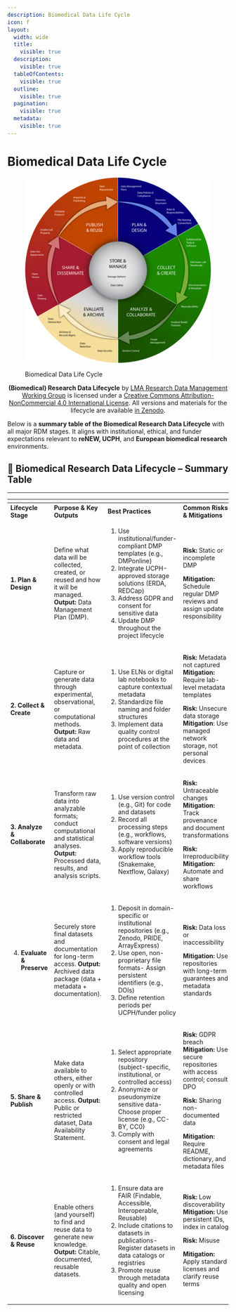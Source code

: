 ```yaml
---
description: Biomedical Data Life Cycle
icon: f
layout:
  width: wide
  title:
    visible: true
  description:
    visible: true
  tableOfContents:
    visible: true
  outline:
    visible: true
  pagination:
    visible: true
  metadata:
    visible: true
---
```


# Biomedical Data Life Cycle

<figure><img src="../../.gitbook/assets/4 (2).png" alt=""><figcaption><p>Biomedical Data Life Cycle</p></figcaption></figure>

<p align="center"><strong>(Biomedical) Research Data Lifecycle</strong> by <a href="https://datamanagement.hms.harvard.edu/">LMA Research Data Management Working Group</a> is licensed under a <a href="http://creativecommons.org/licenses/by-nc/4.0/">Creative Commons Attribution-NonCommercial 4.0 International License</a>.  All versions and materials for the lifecycle are available <a href="https://doi.org/10.5281/zenodo.8075933">in Zenodo</a>.</p>

Below is a **summary table of the Biomedical Research Data Lifecycle** with all major RDM stages. It aligns with institutional, ethical, and funder expectations relevant to **reNEW, UCPH**, and **European biomedical research** environments.

## 🔄 **Biomedical Research Data Lifecycle – Summary Table**

***

<table data-header-hidden><thead><tr><th width="146"></th><th width="215"></th><th width="277"></th><th></th></tr></thead><tbody><tr><td><strong>Lifecycle Stage</strong></td><td><strong>Purpose &#x26; Key Outputs</strong></td><td><strong>Best Practices</strong> </td><td><strong>Common Risks &#x26; Mitigations</strong></td></tr><tr><td><strong>1. Plan &#x26; Design</strong></td><td>Define what data will be collected, created, or reused and how it will be managed. <strong>Output:</strong> Data Management Plan (DMP).</td><td><ol><li>Use institutional/funder-compliant DMP templates (e.g., DMPonline)</li><li>Integrate UCPH-approved storage solutions (ERDA, REDCap)</li><li>Address GDPR and consent for sensitive data</li><li>Update DMP throughout the project lifecycle</li></ol></td><td><p><strong>Risk:</strong> Static or incomplete DMP </p><p><strong>Mitigation:</strong> Schedule regular DMP reviews and assign update responsibility</p></td></tr><tr><td><strong>2. Collect &#x26; Create</strong></td><td>Capture or generate data through experimental, observational, or computational methods. <strong>Output:</strong> Raw data and metadata.</td><td><ol><li>Use ELNs or digital lab notebooks to capture contextual metadata</li><li>Standardize file naming and folder structures</li><li>Implement data quality control procedures at the point of collection</li></ol></td><td><p><strong>Risk:</strong> Metadata not captured <strong>Mitigation:</strong> Require lab-level metadata templates</p><p><strong>Risk:</strong> Unsecure data storage <strong>Mitigation</strong>: Use managed network storage, not personal devices</p></td></tr><tr><td><strong>3. Analyze &#x26; Collaborate</strong> </td><td>Transform raw data into analyzable formats; conduct computational and statistical analyses. <strong>Output:</strong> Processed data, results, and analysis scripts.</td><td><ol><li>Use version control (e.g., Git) for code and datasets</li><li>Record all processing steps (e.g., workflows, software versions)</li><li>Apply reproducible workflow tools (Snakemake, Nextflow, Galaxy)</li></ol></td><td><p><strong>Risk:</strong> Untraceable changes <strong>Mitigation:</strong> Track provenance and document transformations</p><p><strong>Risk:</strong> Irreproducibility <strong>Mitigation:</strong> Automate and share workflows</p></td></tr><tr><td><ol start="4"><li><strong>Evaluate &#x26; Preserve</strong></li></ol></td><td>Securely store final datasets and documentation for long-term access. <strong>Output:</strong> Archived data package (data + metadata + documentation).</td><td><ol><li>Deposit in domain-specific or institutional repositories (e.g., Zenodo, PRIDE, ArrayExpress)</li><li>Use open, non-proprietary file formats- Assign persistent identifiers (e.g., DOIs)</li><li>Define retention periods per UCPH/funder policy</li></ol></td><td><p><strong>Risk:</strong> Data loss or inaccessibility </p><p><strong>Mitigation:</strong> Use repositories with long-term guarantees and metadata standards</p></td></tr><tr><td><strong>5. Share &#x26; Publish</strong></td><td>Make data available to others, either openly or with controlled access. <strong>Output:</strong> Public or restricted dataset, Data Availability Statement.</td><td><ol><li>Select appropriate repository (subject-specific, institutional, or controlled access)</li><li>Anonymize or pseudonymize sensitive data- Choose proper license (e.g., CC-BY, CC0)</li><li>Comply with consent and legal agreements</li></ol></td><td><p><strong>Risk:</strong> GDPR breach <strong>Mitigation:</strong> Use secure repositories with access control; consult DPO</p><p><strong>Risk:</strong> Sharing non-documented data </p><p><strong>Mitigation:</strong> Require README, dictionary, and metadata files</p></td></tr><tr><td><strong>6. Discover &#x26; Reuse</strong></td><td>Enable others (and yourself) to find and reuse data to generate new knowledge. <strong>Output:</strong> Citable, documented, reusable datasets.</td><td><ol><li>Ensure data are FAIR (Findable, Accessible, Interoperable, Reusable)</li><li> Include citations to datasets in publications- Register datasets in data catalogs or registries</li><li>Promote reuse through metadata quality and open licensing</li></ol></td><td><p><strong>Risk:</strong> Low discoverability <strong>Mitigation:</strong> Use persistent IDs, index in catalog</p><p><strong>Risk:</strong> Misuse </p><p><strong>Mitigation:</strong> Apply standard licenses and clarify reuse terms</p></td></tr></tbody></table>
